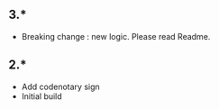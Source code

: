 
## 3.*
- Breaking change : new logic. Please read Readme.

## 2.*
- Add codenotary sign
- Initial build
